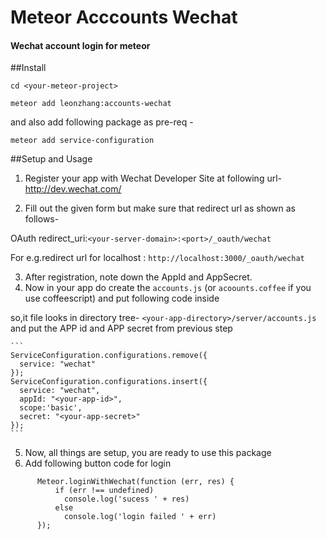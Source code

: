 # Meteor Acccounts Wechat
#### Wechat account login for meteor

##Install

`cd <your-meteor-project>`

`meteor add leonzhang:accounts-wechat`

and also add following package as pre-req -

`meteor add service-configuration`


##Setup and Usage
1. Register your app with Wechat Developer Site at following url- http://dev.wechat.com/

2. Fill out the given form but make sure that redirect url as shown as follows-

  OAuth redirect_uri:`<your-server-domain>:<port>/_oauth/wechat`

  For e.g.redirect url for localhost : `http://localhost:3000/_oauth/wechat`

3. After registration, note down the AppId and AppSecret.
4. Now in your app do create the `accounts.js` (or `acoounts.coffee` if you use coffeescript) and put following code inside

 so,it file looks in directory tree- `<your-app-directory>/server/accounts.js`  and put the APP id and APP secret from previous step

    ```
    ServiceConfiguration.configurations.remove({
      service: "wechat"
    });
    ServiceConfiguration.configurations.insert({
      service: "wechat",
      appId: "<your-app-id>",
      scope:'basic',
      secret: "<your-app-secret>"
    });
    ```
5. Now, all things are setup, you are ready to use this package
6. Add following button code for login
```
      Meteor.loginWithWechat(function (err, res) {
          if (err !== undefined)
            console.log('sucess ' + res)
          else
            console.log('login failed ' + err)
      });
```
